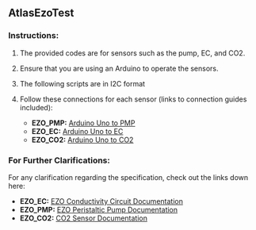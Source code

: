## AtlasEzoTest

### Instructions:

1. The provided codes are for sensors such as the pump, EC, and CO2.
2. Ensure that you are using an Arduino to operate the sensors.
3. The following scripts are in I2C format
4. Follow these connections for each sensor (links to connection guides included):
   
   - **EZO_PMP:** [Arduino Uno to PMP](https://github.com/rolstu/AtlasEzoTest/releases)
   - **EZO_EC:** [Arduino Uno to EC](https://github.com/rolstu/AtlasEzoTest/releases)
   - **EZO_CO2:** [Arduino Uno to CO2](https://github.com/rolstu/AtlasEzoTest/releases)

### For Further Clarifications:
For any clarification regarding the specification, check out the links down here:
- **EZO_EC:** [EZO Conductivity Circuit Documentation](https://github.com/rolstu/AtlasEzoTest/releases)
- **EZO_PMP:** [EZO Peristaltic Pump Documentation](https://github.com/rolstu/AtlasEzoTest/releases)
- **EZO_CO2:** [CO2 Sensor Documentation](https://github.com/rolstu/AtlasEzoTest/releases)

